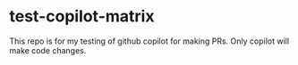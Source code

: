 # test-copilot-matrix
This repo is for my testing of github copilot for making PRs. Only copilot will make code changes.
